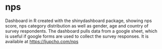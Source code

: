 # nps
Dashboard in R created with the shinydashboard package, showing nps score, nps category distribution as well as gender, age and country of survey respondents. The dashboard pulls data from a google sheet, which is useful if google forms are used to collect the survey responses. It is available at https://ljupcho.com/nps
